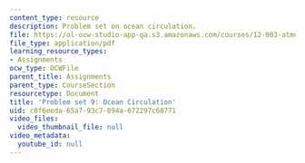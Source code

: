 ```yaml
---
content_type: resource
description: Problem set on ocean circulation.
file: https://ol-ocw-studio-app-qa.s3.amazonaws.com/courses/12-003-atmosphere-ocean-and-climate-dynamics-fall-2008/c8f6eeda65a793c7894a672297c68771_homework9.pdf
file_type: application/pdf
learning_resource_types:
- Assignments
ocw_type: OCWFile
parent_title: Assignments
parent_type: CourseSection
resourcetype: Document
title: 'Problem set 9: Ocean Circulation'
uid: c8f6eeda-65a7-93c7-894a-672297c68771
video_files:
  video_thumbnail_file: null
video_metadata:
  youtube_id: null
---
```

